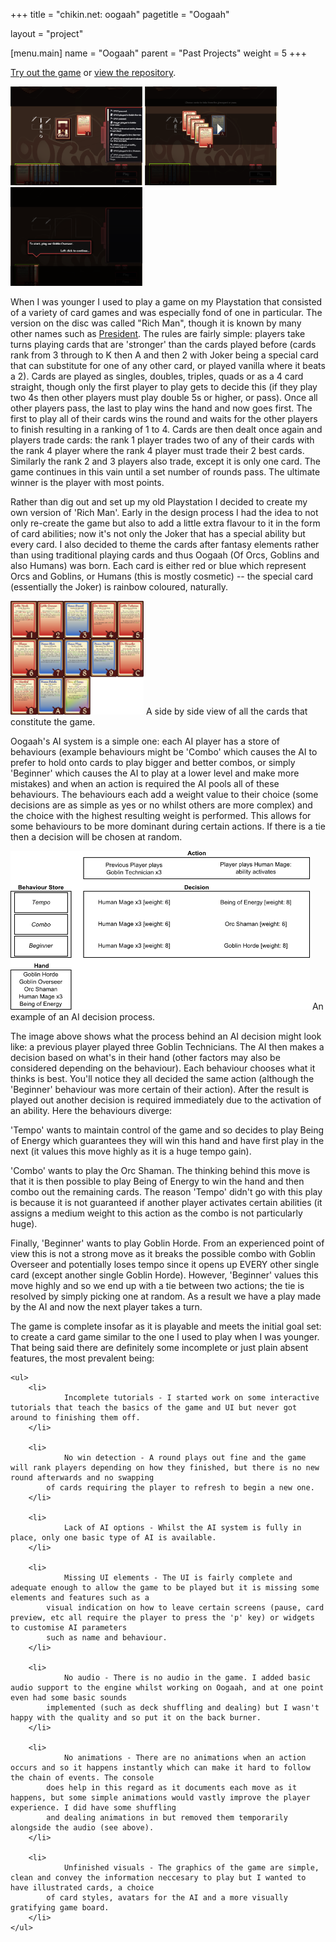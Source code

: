 +++
title = "chikin.net: oogaah"
pagetitle = "Oogaah"

layout = "project"

[menu.main]
	name = "Oogaah"
	parent = "Past Projects"
	weight = 5
+++

<p class='blogimportant'>
	<a href='http://chikin.net/oogaah'>Try out the game</a> or <a href='https://github.com/dakodun/oogaah'>view the repository</a>.
</p>

<p class='thumbbar'>
	<a href='/site/oogaah/ss1.png'><img class='thumb' src='/site/oogaah/ss1_t.png' title='oogaah-screen-1-thumb' width='211px' height='158px'></img></a>
	<a href='/site/oogaah/ss2.png'><img class='thumb' src='/site/oogaah/ss2_t.png' title='oogaah-screen-2-thumb' width='211px' height='158px'></img></a>
	<a href='/site/oogaah/ss3.png'><img class='thumb' src='/site/oogaah/ss3_t.png' title='oogaah-screen-3-thumb' width='211px' height='158px'></img></a>
</p>

<p class='blogpost'>
		When I was younger I used to play a game on my Playstation that consisted of a variety of card games and was especially fond of one in particular. The version on 
	the disc was called "Rich Man", though it is known by many other names such as <a href='https://en.wikipedia.org/wiki/President_(card_game)'>President</a>. The rules are 
	fairly simple: players take turns playing cards that are 'stronger' than the cards played before (cards rank from 3 through to K then A and then 2 with Joker being a 
	special card that can substitute for one of any other card, or played vanilla where it beats a 2). Cards are played as singles, doubles, triples, quads or as a 4 card 
	straight, though only the first player to play gets to decide this (if they play two 4s then other players must play double 5s or higher, or pass). Once all other players 
	pass, the last to play wins the hand and now goes first. The first to play all of their cards wins the round and waits for the other players to finish resulting in a ranking of 1 
	to 4. Cards are then dealt once again and players trade cards: the rank 1 player trades two of any of their cards with the rank 4 player where the rank 4 player must trade 
	their 2 best cards. Similarly the rank 2 and 3 players also trade, except it is only one card. The game continues in this vain until a set number of rounds pass. The 
	ultimate winner is the player with most points.
</p>

<p class='blogpost'>
		Rather than dig out and set up my old Playstation I decided to create my own version of 'Rich Man'. Early in the design process I had the idea to not only re-create 
	the game but also to add a little extra flavour to it in the form of card abilities; now it's not only the Joker that has a special ability but every card. I also decided 
	to theme the cards after fantasy elements rather than using traditional playing cards and thus Oogaah (Of Orcs, Goblins and also Humans) was born. Each card is either red 
	or blue which represent Orcs and Goblins, or Humans (this is mostly cosmetic) -- the special card (essentially the Joker) is rainbow coloured, naturally.
</p>

<p class='thumbbar'>
	<a href='/site/oogaah/cards.png'><img class='thumb' src='/site/oogaah/cards.png' title='oogaah-cards' width='213px' height='182px'></img></a>
	<span class ='thumblabel'>
			A side by side view of all the cards that constitute the game.
	</span>
</p>

<p class='blogpost'>
		Oogaah's AI system is a simple one: each AI player has a store of behaviours (example behaviours might be 'Combo' which causes the AI to prefer to hold onto cards 
	to play bigger and better combos, or simply 'Beginner' which causes the AI to play at a lower level and make more mistakes) and when an action is required the AI pools 
	all of these behaviours. The behaviours each add a weight value to their choice (some decisions are as simple as yes or no whilst others are more complex) and the choice 
	with the highest resulting weight is performed. This allows for some behaviours to be more dominant during certain actions. If there is a tie then a decision will be 
	chosen at random.
</p>

<p class='thumbbar'>
	<a href='/site/oogaah/ai.png'><img class='thumb' src='/site/oogaah/ai.png' title='oogaah-ai-system' width='479px' height='254px'></img></a>
	<span class ='thumblabel'>
			An example of an AI decision process.
	</span>
</p>

<p class='blogpost'>
		The image above shows what the process behind an AI decision might look like: a previous player played three Goblin Technicians. The AI then makes a decision based on what's in their hand (other factors may 
		also be considered depending on the behaviour). Each behaviour chooses what it thinks is best. You'll notice they all decided the same action (although the 'Beginner' 
		behaviour was more certain of their action). After the result is played out another decision is required immediately due to the activation of an ability. Here the 
		behaviours diverge:
</p>

<p class='blogpost'>
		'Tempo' wants to maintain control of the game and so decides to play Being of Energy which guarantees they will win this hand and have first play 
		in the next (it values this move highly as it is a huge tempo gain).
</p>

<p class='blogpost'>
		'Combo' wants to play the Orc Shaman. The thinking behind this move is that it is then possible to 
		play Being of Energy to win the hand and then combo out the remaining cards. The reason 'Tempo' didn't go with this play is because it is not guaranteed if another 
		player activates certain abilities (it assigns a medium weight to this action as the combo is not particularly huge).
</p>

<p class='blogpost'>
		Finally, 'Beginner' wants to play Goblin Horde. 
		From an experienced point of view this is not a strong move as it breaks the possible combo with Goblin Overseer and potentially loses tempo since it opens up EVERY 
		other single card (except another single Goblin Horde). However, 'Beginner' values this move highly and so we end up with a tie between two actions; the tie is resolved 
		by simply picking one at random. As a result we have a play made by the AI and now the next player takes a turn.
</p>

<p class='blogpost'>
		The game is complete insofar as it is playable and meets the initial goal set: to create a card game similar to the one I used to play when I was younger. 
	That being said there are definitely some incomplete or just plain absent features, the most prevalent being:
	
	<ul>
		<li>
				Incomplete tutorials - I started work on some interactive tutorials that teach the basics of the game and UI but never got around to finishing them off.
		</li>
		
		<li>
				No win detection - A round plays out fine and the game will rank players depending on how they finished, but there is no new round afterwards and no swapping 
			of cards requiring the player to refresh to begin a new one.
		</li>
		
		<li>
				Lack of AI options - Whilst the AI system is fully in place, only one basic type of AI is available.
		</li>
		
		<li>
				Missing UI elements - The UI is fairly complete and adequate enough to allow the game to be played but it is missing some elements and features such as a 
			visual indication on how to leave certain screens (pause, card preview, etc all require the player to press the 'p' key) or widgets to customise AI parameters 
			such as name and behaviour.
		</li>
		
		<li>
				No audio - There is no audio in the game. I added basic audio support to the engine whilst working on Oogaah, and at one point even had some basic sounds 
			implemented (such as deck shuffling and dealing) but I wasn't happy with the quality and so put it on the back burner.
		</li>
		
		<li>
				No animations - There are no animations when an action occurs and so it happens instantly which can make it hard to follow the chain of events. The console 
			does help in this regard as it documents each move as it happens, but some simple animations would vastly improve the player experience. I did have some shuffling 
			and dealing animations in but removed them temporarily alongside the audio (see above).
		</li>
		
		<li>
				Unfinished visuals - The graphics of the game are simple, clean and convey the information neccesary to play but I wanted to have illustrated cards, a choice 
			of card styles, avatars for the AI and a more visually gratifying game board.
		</li>
	</ul>
</p>
